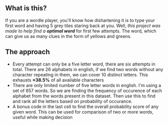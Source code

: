 ## What is this?
If you are a wordle player, you'll know how dishartening it is to type your first word and having 5 grey tiles staring back at you.
Well, *this project was made to help find a ***optimal word**** for first few attempts. The word, which can give us as many clues in the form of yellows and greens.

## The approach
* Every attempt can only be a five letter word, there are six attempts in total. There are 26 alphabets in english, if we find two words without any character repeating in them, we can cover 10 distinct letters. This exhausts **≈38.5%** of all available characters
* There are only limited number of five letter words in english. I'm using a set of 657 words. So we are finding the frequency of occurence of each alphabet from the words present in this dataset. Then use this to find and rank all the letters based on probability of occurance.
* A bonus code in the last cell to find the overall probability score of any given word. This can be used for comparison of two or more words, useful while making decision
